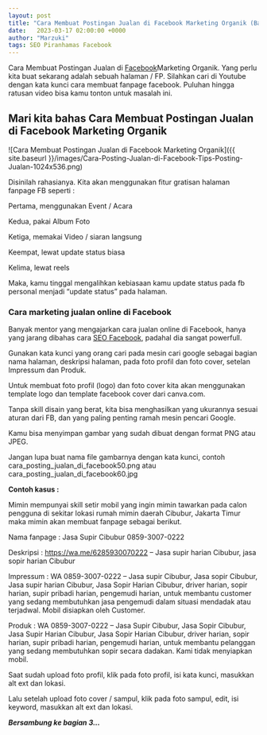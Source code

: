 ```yaml
---
layout: post
title: "Cara Membuat Postingan Jualan di Facebook Marketing Organik (Bagian 2)"
date:   2023-03-17 02:00:00 +0000
author: "Marzuki"
tags: SEO Piranhamas Facebook
---
```


Cara Membuat Postingan Jualan di <a href="https://www.facebook.com" rel="nofollow" target="_blank" >Facebook</a>Marketing Organik. Yang perlu kita buat sekarang adalah sebuah halaman / FP.  Silahkan cari di Youtube dengan kata kunci cara membuat fanpage facebook. Puluhan hingga ratusan video bisa kamu tonton untuk masalah ini.

## Mari kita bahas Cara Membuat Postingan Jualan di Facebook Marketing Organik

![Cara Membuat Postingan Jualan di Facebook Marketing Organik]({{ site.baseurl }}/images/Cara-Posting-Jualan-di-Facebook-Tips-Posting-Jualan-1024x536.png)

Disinilah rahasianya. Kita akan menggunakan fitur gratisan halaman fanpage FB seperti :

Pertama, menggunakan Event / Acara

Kedua, pakai Album Foto

Ketiga, memakai Video / siaran langsung

Keempat, lewat update status biasa

Kelima, lewat reels

Maka, kamu tinggal mengalihkan kebiasaan kamu update status pada fb personal menjadi “update status” pada halaman.

### Cara marketing jualan online di Facebook

Banyak mentor yang mengajarkan cara jualan online di Facebook, hanya yang jarang dibahas cara <a href="https://dma.pages.dev" target="_blank">SEO Facebook</a>, padahal dia sangat powerfull.

Gunakan kata kunci yang orang cari pada mesin cari google sebagai bagian nama halaman, deskripsi halaman, pada foto profil dan foto cover, setelan Impressum dan Produk.

Untuk membuat foto profil (logo) dan foto cover kita akan menggunakan template logo dan template facebook cover dari canva.com.

Tanpa skill disain yang berat, kita bisa menghasilkan yang ukurannya sesuai aturan dari FB, dan yang paling penting ramah mesin pencari Google.

Kamu bisa menyimpan gambar yang sudah dibuat dengan format PNG atau JPEG.

Jangan lupa buat nama file gambarnya dengan kata kunci, contoh cara_posting_jualan_di_facebook50.png atau cara_posting_jualan_di_facebook60.jpg

**Contoh kasus :**

Mimin mempunyai skill setir mobil yang ingin mimin tawarkan pada calon pengguna di sekitar lokasi rumah mimin daerah Cibubur, Jakarta Timur maka mimin akan membuat fanpage sebagai berikut.

Nama fanpage : Jasa Supir Cibubur 0859-3007-0222

Deskripsi : https://wa.me/6285930070222 – Jasa supir harian Cibubur, jasa sopir harian Cibubur

Impressum : WA 0859-3007-0222 – Jasa supir Cibubur, Jasa sopir Cibubur, Jasa supir harian Cibubur, Jasa Sopir Harian Cibubur, driver harian, sopir harian, supir pribadi harian, pengemudi harian, untuk membantu customer yang sedang membutuhkan jasa pengemudi dalam situasi mendadak atau terjadwal. Mobil disiapkan oleh Customer.

Produk : WA 0859-3007-0222 – Jasa Supir Cibubur, Jasa Sopir Cibubur, Jasa Supir Harian Cibubur, Jasa Sopir Harian Cibubur, driver harian, sopir harian, supir pribadi harian, pengemudi harian, untuk membantu pelanggan yang sedang membutuhkan sopir secara dadakan. Kami tidak menyiapkan mobil.

Saat sudah upload foto profil, klik pada foto profil, isi kata kunci, masukkan alt ext dan lokasi.

Lalu setelah upload foto cover / sampul, klik pada foto sampul, edit, isi keyword, masukkan alt ext dan lokasi.

***Bersambung ke bagian 3...***